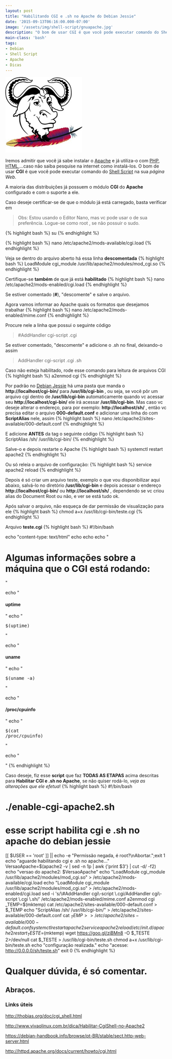 ```yaml
---
layout: post
title: "Habilitando CGI e .sh no Apache do Debian Jessie"
date: '2015-09-13T06:16:00.000-07:00'
image: '/assets/img/shell-script/gnuapache.jpg'
description: "O bom de usar CGI é que você pode executar comando do Shell Script na sua página Web."
main-class: 'bash'
tags:
- Debian
- Shell Script
- Apache
- Dicas
---
```


![Blog Linux](/assets/img/shell-script/gnuapache.jpg "Blog Linux")

Iremos admitir que você já sabe instalar o [Apache](http://apache.org/) e já utiliza-o com [PHP](http://php.net/), [HTML](https://www.w3.org/),...caso não saiba pesquise na internet como instalá-los. O bom de usar __CGI__ é que você pode executar comando do [Shell Script](https://cse.google.com.br/cse/publicurl?cx=004473188612396442360:qs2ekmnkweq&q=shell-script) na sua *página Web*.

A maioria das distribuições já possuem o módulo __CGI__ do __Apache__ configurado e com o suporte a ele.

Caso deseje certificar-se de que o módulo já está carregado, basta verificar em
> Obs: Estou usando o Editor Nano, mas vc pode usar o de sua preferência.
Logue-se como root , se não possuir o sudo.

{% highlight bash %}
su
{% endhighlight %}

{% highlight bash %}
nano /etc/apache2/mods-available/cgi.load
{% endhighlight %}

Veja se dentro do arquivo aberto há essa linha __descomentada__
{% highlight bash %}
LoadModule cgi_module /usr/lib/apache2/modules/mod_cgi.so
{% endhighlight %}

Certifique-se __também__ de que já está __habilitado__
{% highlight bash %}
nano /etc/apache2/mods-enabled/cgi.load
{% endhighlight %}

Se estiver comentado (__#__), "descomente" e salve o arquivo.

Agora vamos informar ao Apache quais os formatos que desejamos trabalhar
{% highlight bash %}
nano /etc/apache2/mods-enabled/mime.conf
{% endhighlight %}

Procure nele a linha que possui o seguinte código
> #AddHandler cgi-script .cgi

Se estiver comentado, "descomente" e adicione o .sh no final, deixando-o assim

> AddHandler cgi-script .cgi .sh

Caso não esteja habilitado, rode esse comando para leitura de arquivos CGI
{% highlight bash %}
a2enmod cgi
{% endhighlight %}

Por padrão no [Debian Jessie](https://cse.google.com.br/cse/publicurl?cx=004473188612396442360:qs2ekmnkweq&q=debian) há uma pasta que manda o __http://localhost/cgi-bin/__ para __/usr/lib/cgi-bin__ , ou seja, se você pôr um arquivo cgi dentro de __/usr/lib/cgi-bin__ automaticamente quando vc acessar seu __http://localhost/cgi-bin/__ ele irá acessar __/usr/lib/cgi-bin__. Mas caso vc deseje alterar o endereço, para por exemplo: __http://localhost/sh/__ , então vc precisa editar o arquivo __000-default.conf__ e adicionar uma linha do com __ScriptAlias__ nele, assim
{% highlight bash %}
nano /etc/apache2/sites-available/000-default.conf
{% endhighlight %}

E adicione __ANTES__ da tag o seguinte código
{% highlight bash %}
ScriptAlias /sh/ /usr/lib/cgi-bin/
{% endhighlight %}

Salve-o e depois restarte o Apache
{% highlight bash %}
systemctl restart apache2
{% endhighlight %}

Ou só releia o arquivo de configuração:
{% highlight bash %}
service apache2 reload
{% endhighlight %}

Depois é só criar um arquivo teste, exemplo o que vou disponibilizar aqui abaixo, salvá-lo no diretório __/usr/lib/cgi-bin__ e depois acessar o endereço __http://localhost/cgi-bin/__ ou __http://localhost/sh/__ , dependendo se vc criou alias do Document Root ou não, e ver se está tudo ok.

Após salvar o arquivo, não esqueça de dar permissão de visualização para ele
{% highlight bash %}
chmod a+x /usr/lib/cgi-bin/teste.cgi
{% endhighlight %}

Arquivo __teste.cgi__
{% highlight bash %}
#!/bin/bash
  
echo "content-type: text/html"
echo
echo
echo "
  <html> <head> <meta charset='utf-8' /> <title> CGI script </title> </head>
  <body>
  <h1>Algumas informações sobre a máquina que o CGI está rodando:</h1>
  "
  
echo "<h4>uptime</h4>"
echo "<pre>$(uptime)</pre>"
  
echo "<h4>uname</h4>"
echo "<pre>$(uname -a)</pre>"
  
echo "<h4>/proc/cpuinfo</h4>"
echo "<pre>$(cat /proc/cpuinfo)</pre>"
  
echo "
  </body>
  </html>
  "
{% endhighlight %}

Caso deseje, fiz esse __script__ que faz __TODAS AS ETAPAS__ acima descritas para __Habilitar CGI e .sh no Apache__, se não quiser rodá-lo, *veja as alterações que ele efetua*!
{% highlight bash %}
#!/bin/bash
# ./enable-cgi-apache2.sh
# esse script habilita cgi e .sh no apache do debian jessie
[[ $USER == 'root' ]] || echo -e "Permissão negada, é root?\nAbortar.";exit 1
echo "aguarde habilitando cgi e .sh no apache..."
VersaoApache=$(apache2 -v | sed -n 1p | awk {'print $3'} | cut -d/ -f2)
echo "versao do apache2: $VersaoApache"
echo "LoadModule cgi_module /usr/lib/apache2/modules/mod_cgi.so" >  /etc/apache2/mods-available/cgi.load
echo "LoadModule cgi_module /usr/lib/apache2/modules/mod_cgi.so" > /etc/apache2/mods-enabled/cgi.load
sed -i 's/\#AddHandler cgi\-script \.cgi/AddHandler cgi\-script \.cgi \.sh/' /etc/apache2/mods-enabled/mime.conf
a2enmod cgi
_TEMP=$(mktemp)
cat /etc/apache2/sites-available/000-default.conf > $_TEMP
echo "ScriptAlias /sh/ /usr/lib/cgi-bin/" > /etc/apache2/sites-available/000-default.conf
cat $_TEMP >> /etc/apache2/sites-available/000-default.conf
systemctl restart apache2
service apache2 reload
/etc/init.d/apache2 restart
_TESTE=$(mktemp)
wget https://goo.gl/zjBMn8 -O $_TESTE 2>/dev/null
cat $_TESTE > /usr/lib/cgi-bin/teste.sh
chmod a+x /usr/lib/cgi-bin/teste.sh
echo "configuração realizada."
echo "acesse: http://0.0.0.0/sh/teste.sh"
exit 0
{% endhighlight %}
 
# Qualquer dúvida, é só comentar.
## Abraços.
### Links úteis
http://thobias.org/doc/cgi_shell.html

http://www.vivaolinux.com.br/dica/Habilitar-CgiShell-no-Apache2

https://debian-handbook.info/browse/pt-BR/stable/sect.http-web-server.html

http://httpd.apache.org/docs/current/howto/cgi.html

